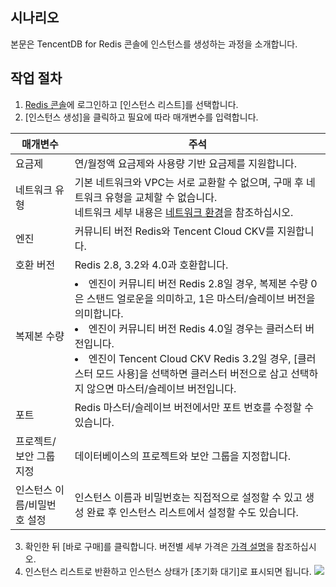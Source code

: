 
## 시나리오
본문은 TencentDB for Redis 콘솔에 인스턴스를 생성하는 과정을 소개합니다.


## 작업 절차

1. [Redis 콘솔](https://console.cloud.tencent.com/redis)에 로그인하고 [인스턴스 리스트]를 선택합니다.
2. [인스턴스 생성]을 클릭하고 필요에 따라 매개변수를 입력합니다.

| 매개변수 | 주석 |
|---------|---------|
| 요금제 | 연/월정액 요금제와 사용량 기반 요금제를 지원합니다.| 
| 네트워크 유형 | 기본 네트워크와 VPC는 서로 교환할 수 없으며, 구매 후 네트워크 유형을 교체할 수 없습니다.<br>네트워크 세부 내용은 [네트워크 환경](https://cloud.tencent.com/document/product/213/5227)을 참조하십시오.| 
|  엔진| 커뮤니티 버전 Redis와 Tencent Cloud CKV를 지원합니다.| 
| 호환 버전 | Redis 2.8, 3.2와 4.0과 호환합니다.| 
| 복제본 수량 | <li>엔진이 커뮤니티 버전 Redis 2.8일 경우, 복제본 수량 0은 스탠드 얼로운을 의미하고, 1은 마스터/슬레이브 버전을 의미합니다.<li>엔진이 커뮤니티 버전 Redis 4.0일 경우는 클러스터 버전입니다.<li>엔진이 Tencent Cloud CKV Redis 3.2일 경우, [클러스터 모드 사용]을 선택하면 클러스터 버전으로 삼고 선택하지 않으면 마스터/슬레이브 버전입니다.| 
| 포트 | Redis 마스터/슬레이브 버전에서만 포트 번호를 수정할 수 있습니다.| 
| 프로젝트/보안 그룹 지정 |데이터베이스의 프로젝트와 보안 그룹을 지정합니다.| 
| 인스턴스 이름/비밀번호 설정 |인스턴스 이름과 비밀번호는 직접적으로 설정할 수 있고 생성 완료 후 인스턴스 리스트에서 설정할 수도 있습니다.| 

3. 확인한 뒤 [바로 구매]를 클릭합니다. 버전별 세부 가격은 [가격 설명](https://cloud.tencent.com/document/product/239/9894)을 참조하십시오.
4. 인스턴스 리스트로 반환하고 인스턴스 상태가 [초기화 대기]로 표시되면 됩니다.
![](https://main.qcloudimg.com/raw/cea0eccadd44e65b253cc2104e4b36fc.png)

